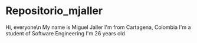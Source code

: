 # Repositorio_mjaller
 
 Hi, everyone\n
 My name is Miguel Jaller
 I'm from Cartagena, Colombia
 I'm a student of Software Engineering
 I'm 26 years old

